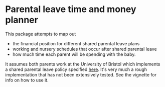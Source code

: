 # Parental leave time and money planner

This package attempts to map out

- the financial position for different shared parental leave plans
- working and nursery schedules that occur after shared parental leave
- how much time each parent will be spending with the baby.

It assumes both parents work at the University of Bristol which implements a shared parental leave policy specified [here](http://www.bristol.ac.uk/hr/policies/shared-parental-leave.html). It's very much a rough implementation that has not been extensively tested. See the vignette for info on how to use it.
